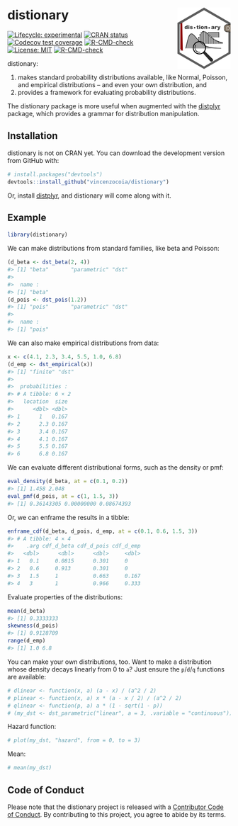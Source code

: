 
<!-- README.md is generated from README.Rmd. Please edit that file -->

# distionary <img src='man/figures/logo.png' align="right" height="139" />

<!-- badges: start -->

[![Lifecycle:
experimental](https://img.shields.io/badge/lifecycle-experimental-orange.svg)](https://lifecycle.r-lib.org/articles/stages.html#experimental)
[![CRAN
status](https://www.r-pkg.org/badges/version/distionary)](https://CRAN.R-project.org/package=distionary)
[![Codecov test
coverage](https://codecov.io/gh/vincenzocoia/distionary/branch/main/graph/badge.svg)](https://codecov.io/gh/vincenzocoia/distionary?branch=main)
[![R-CMD-check](https://github.com/vincenzocoia/distionary/workflows/R-CMD-check/badge.svg)](https://github.com/vincenzocoia/distionary/actions)
[![License:
MIT](https://img.shields.io/badge/license-MIT-blue.svg)](https://cran.r-project.org/web/licenses/MIT)
[![R-CMD-check](https://github.com/probaverse/distionary/actions/workflows/R-CMD-check.yaml/badge.svg)](https://github.com/probaverse/distionary/actions/workflows/R-CMD-check.yaml)
<!-- badges: end -->

distionary:

1.  makes standard probability distributions available, like Normal,
    Poisson, and empirical distributions – and even your own
    distribution, and
2.  provides a framework for evaluating probability distributions.

The distionary package is more useful when augmented with the
[distplyr](https://distplyr.netlify.app) package, which provides a
grammar for distribution manipulation.

## Installation

distionary is not on CRAN yet. You can download the development version
from GitHub with:

``` r
# install.packages("devtools")
devtools::install_github("vincenzocoia/distionary")
```

Or, install [distplyr](https://distplyr.netlify.app), and distionary
will come along with it.

## Example

``` r
library(distionary)
```

We can make distributions from standard families, like beta and Poisson:

``` r
(d_beta <- dst_beta(2, 4))
#> [1] "beta"       "parametric" "dst"       
#> 
#>  name :
#> [1] "beta"
(d_pois <- dst_pois(1.2))
#> [1] "pois"       "parametric" "dst"       
#> 
#>  name :
#> [1] "pois"
```

We can also make empirical distributions from data:

``` r
x <- c(4.1, 2.3, 3.4, 5.5, 1.0, 6.8)
(d_emp <- dst_empirical(x))
#> [1] "finite" "dst"   
#> 
#>  probabilities :
#> # A tibble: 6 × 2
#>   location  size
#>      <dbl> <dbl>
#> 1      1   0.167
#> 2      2.3 0.167
#> 3      3.4 0.167
#> 4      4.1 0.167
#> 5      5.5 0.167
#> 6      6.8 0.167
```

We can evaluate different distributional forms, such as the density or
pmf:

``` r
eval_density(d_beta, at = c(0.1, 0.2))
#> [1] 1.458 2.048
eval_pmf(d_pois, at = c(1, 1.5, 3))
#> [1] 0.36143305 0.00000000 0.08674393
```

Or, we can enframe the results in a tibble:

``` r
enframe_cdf(d_beta, d_pois, d_emp, at = c(0.1, 0.6, 1.5, 3))
#> # A tibble: 4 × 4
#>    .arg cdf_d_beta cdf_d_pois cdf_d_emp
#>   <dbl>      <dbl>      <dbl>     <dbl>
#> 1   0.1     0.0815      0.301     0    
#> 2   0.6     0.913       0.301     0    
#> 3   1.5     1           0.663     0.167
#> 4   3       1           0.966     0.333
```

Evaluate properties of the distributions:

``` r
mean(d_beta)
#> [1] 0.3333333
skewness(d_pois)
#> [1] 0.9128709
range(d_emp)
#> [1] 1.0 6.8
```

You can make your own distributions, too. Want to make a distribution
whose density decays linearly from 0 to `a`? Just ensure the `p`/`d`/`q`
functions are available:

``` r
# dlinear <- function(x, a) (a - x) / (a^2 / 2)
# plinear <- function(x, a) x * (a - x / 2) / (a^2 / 2)
# qlinear <- function(p, a) a * (1 - sqrt(1 - p))
# (my_dst <- dst_parametric("linear", a = 3, .variable = "continuous"))
```

Hazard function:

``` r
# plot(my_dst, "hazard", from = 0, to = 3)
```

Mean:

``` r
# mean(my_dst)
```

## Code of Conduct

Please note that the distionary project is released with a [Contributor
Code of
Conduct](https://contributor-covenant.org/version/2/0/CODE_OF_CONDUCT.html).
By contributing to this project, you agree to abide by its terms.
